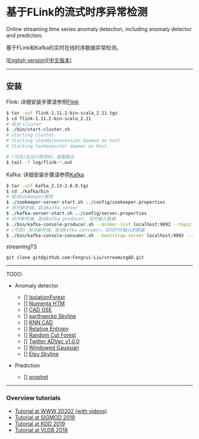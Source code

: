 # 基于FLink的流式时序异常检测

Online streaming time series anomaly detection, including anomaly detector and prediction.

基于FLink和Kafka的实时在线时序数据异常检测。

[[English version](./README.md)][[中文版本](./README_zh_CN.md)]

----

## 安装

Flink: 详细安装步骤请参照[Flink](https://ci.apache.org/projects/flink/flink-docs-release-1.11/try-flink/local_installation.html)

```zsh
$ tar -xzf flink-1.11.2-bin-scala_2.11.tgz
$ cd flink-1.11.2-bin-scala_2.11
# 启动 cluster
$ ./bin/start-cluster.sh
# Starting cluster.
# Starting standalonesession daemon on host.
# Starting taskexecutor daemon on host.

# (可选)在运行程序时，查看输出
$ tail -f log/flink-*.out
```

Kafka: 详细安装步骤请参照[Kafka](http://kafka.apache.org/downloads)

```zsh
$ tar -xzf kafka_2.13-2.6.0.tgz
$ cd ./kafka/bin
# 启动zookeeper服务
$ ./zookeeper-server-start.sh ../config/zookeeper.properties
# 另开新终端，启动kafka server
$ ./kafka-server-start.sh ../config/server.properties
# 另开新终端，启动kafka producer, 实时输入数据
$ ./bin/kafka-console-producer.sh --broker-list localhost:9092 --topic test
# (可选) 另开新终端，启动kafka consumer，实时打印输入的数据
$ ./bin/kafka-console-consumer.sh --bootstrap-server localhost:9092 --topic test --from-beginning
```

streamingTS

```
git clone git@github.com:Fengrui-Liu/streamingAD.git
```


---

TODO:

- Anomaly detector
    - [] [IsolationForest](https://cs.nju.edu.cn/zhouzh/zhouzh.files/publication/icdm08b.pdf)
    - [] [Numenta HTM](https://github.com/numenta/nupic)
    - [] [CAD OSE](https://github.com/smirmik/CAD)
    - [] [earthgecko Skyline](https://github.com/earthgecko/skyline)
    - [] [KNN CAD](https://github.com/numenta/NAB/tree/master/nab/detectors/knncad)
    - [] [Relative Entropy](http://www.hpl.hp.com/techreports/2011/HPL-2011-8.pdf)
    - [] [Random Cut Forest](http://proceedings.mlr.press/v48/guha16.pdf)
    - [] [Twitter ADVec v1.0.0](https://github.com/twitter/AnomalyDetection)
    - [] [Windowed Gaussian](https://github.com/numenta/NAB/blob/master/nab/detectors/gaussian/windowedGaussian_detector.py)
    - [] [Etsy Skyline](https://github.com/etsy/skyline)

- Prediction
    - [] [prophet](https://facebook.github.io/prophet/)

---

### Overview tutorials
* [Tutorial at WWW 20202 (with videos)](https://lovvge.github.io/Forecasting-Tutorial-WWW-2020/)
* [Tutorial at SIGMOD 2019](https://lovvge.github.io/Forecasting-Tutorials/SIGMOD-2019/)
* [Tutorial at KDD 2019](https://lovvge.github.io/Forecasting-Tutorial-KDD-2019/)
* [Tutorial at VLDB 2018](https://lovvge.github.io/Forecasting-Tutorial-VLDB-2018/)